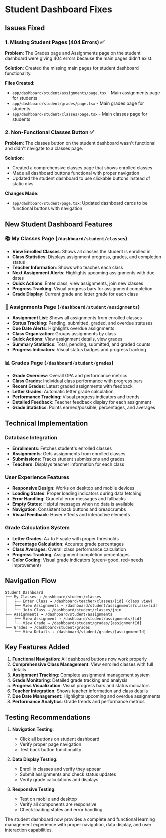 # Student Dashboard Fixes

## Issues Fixed

### 1. Missing Student Pages (404 Errors) ✅

**Problem**: The Grades page and Assignments page on the student dashboard were giving 404 errors because the main pages didn't exist.

**Solution**: Created the missing main pages for student dashboard functionality.

**Files Created**:
- `app/dashboard/student/assignments/page.tsx` - Main assignments page for students
- `app/dashboard/student/grades/page.tsx` - Main grades page for students  
- `app/dashboard/student/classes/page.tsx` - Main classes page for students

### 2. Non-Functional Classes Button ✅

**Problem**: The classes button on the student dashboard wasn't functional and didn't navigate to a classes page.

**Solution**: 
- Created a comprehensive classes page that shows enrolled classes
- Made all dashboard buttons functional with proper navigation
- Updated the student dashboard to use clickable buttons instead of static divs

**Changes Made**:
- `app/dashboard/student/page.tsx`: Updated dashboard cards to be functional buttons with navigation

## New Student Dashboard Features

### 📚 My Classes Page (`/dashboard/student/classes`)
- **View Enrolled Classes**: Shows all classes the student is enrolled in
- **Class Statistics**: Displays assignment progress, grades, and completion status
- **Teacher Information**: Shows who teaches each class
- **Next Assignment Alerts**: Highlights upcoming assignments with due dates
- **Quick Actions**: Enter class, view assignments, join new classes
- **Progress Tracking**: Visual progress bars for assignment completion
- **Grade Display**: Current grade and letter grade for each class

### 📝 Assignments Page (`/dashboard/student/assignments`)
- **Assignment List**: Shows all assignments from enrolled classes
- **Status Tracking**: Pending, submitted, graded, and overdue statuses
- **Due Date Alerts**: Highlights overdue assignments
- **Class Organization**: Groups assignments by class
- **Quick Actions**: View assignment details, view grades
- **Summary Statistics**: Total, pending, submitted, and graded counts
- **Progress Indicators**: Visual status badges and progress tracking

### 📊 Grades Page (`/dashboard/student/grades`)
- **Grade Overview**: Overall GPA and performance metrics
- **Class Grades**: Individual class performance with progress bars
- **Recent Grades**: Latest graded assignments with feedback
- **Letter Grades**: Automatic letter grade calculation
- **Performance Tracking**: Visual progress indicators and trends
- **Detailed Feedback**: Teacher feedback display for each assignment
- **Grade Statistics**: Points earned/possible, percentages, and averages

## Technical Implementation

### Database Integration
- **Enrollments**: Fetches student's enrolled classes
- **Assignments**: Gets assignments from enrolled classes
- **Submissions**: Tracks student submissions and grades
- **Teachers**: Displays teacher information for each class

### User Experience Features
- **Responsive Design**: Works on desktop and mobile devices
- **Loading States**: Proper loading indicators during data fetching
- **Error Handling**: Graceful error messages and fallbacks
- **Empty States**: Helpful messages when no data is available
- **Navigation**: Consistent back buttons and breadcrumbs
- **Visual Feedback**: Hover effects and interactive elements

### Grade Calculation System
- **Letter Grades**: A+ to F scale with proper thresholds
- **Percentage Calculation**: Accurate grade percentages
- **Class Averages**: Overall class performance calculation
- **Progress Tracking**: Assignment completion percentages
- **Color Coding**: Visual grade indicators (green=good, red=needs improvement)

## Navigation Flow

```
Student Dashboard
├── My Classes → /dashboard/student/classes
│   ├── Enter Class → /dashboard/teacher/classes/[id] (class view)
│   ├── View Assignments → /dashboard/student/assignments?class=[id]
│   └── Join Class → /dashboard/student/classes/join
├── Assignments → /dashboard/student/assignments
│   ├── View Assignment → /dashboard/student/assignments/[id]
│   └── View Grade → /dashboard/student/grades/[assignmentId]
└── Grades → /dashboard/student/grades
    └── View Details → /dashboard/student/grades/[assignmentId]
```

## Key Features Added

1. **Functional Navigation**: All dashboard buttons now work properly
2. **Comprehensive Class Management**: View enrolled classes with full details
3. **Assignment Tracking**: Complete assignment management system
4. **Grade Monitoring**: Detailed grade tracking and analysis
5. **Progress Visualization**: Visual progress bars and status indicators
6. **Teacher Integration**: Shows teacher information and class details
7. **Due Date Management**: Highlights upcoming and overdue assignments
8. **Performance Analytics**: Grade trends and performance metrics

## Testing Recommendations

1. **Navigation Testing**:
   - Click all buttons on student dashboard
   - Verify proper page navigation
   - Test back button functionality

2. **Data Display Testing**:
   - Enroll in classes and verify they appear
   - Submit assignments and check status updates
   - Verify grade calculations and displays

3. **Responsive Testing**:
   - Test on mobile and desktop
   - Verify all components are responsive
   - Check loading states and error handling

The student dashboard now provides a complete and functional learning management experience with proper navigation, data display, and user interaction capabilities.